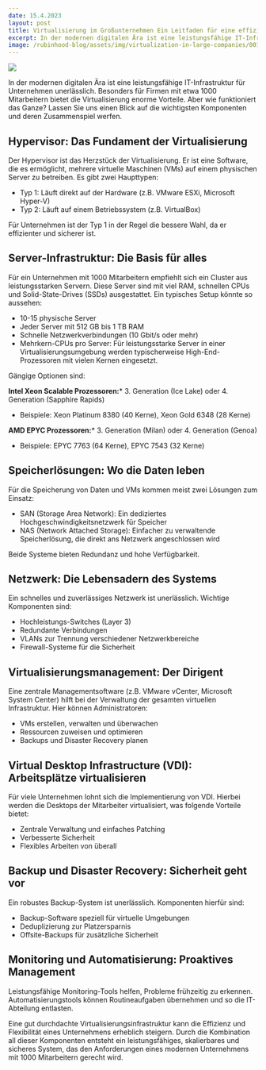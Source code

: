 ```yaml
---
date: 15.4.2023
layout: post
title: Virtualisierung im Großunternehmen Ein Leitfaden für eine effiziente IT-Infrastruktur
excerpt: In der modernen digitalen Ära ist eine leistungsfähige IT-Infrastruktur für Unternehmen unerlässlich. Besonders für Firmen mit etwa 1000 Mitarbeitern bietet die Virtualisierung enorme Vorteile. Aber wie funktioniert das Ganze? Lassen Sie uns einen Blick auf die wichtigsten Komponenten und deren Zusammenspiel werfen.
image: /rubinhood-blog/assets/img/virtualization-in-large-companies/001.webp
---
```


![](/rubinhood-blog/assets/img/virtualization-in-large-companies/001.png)

In der modernen digitalen Ära ist eine leistungsfähige IT-Infrastruktur für Unternehmen unerlässlich. Besonders für Firmen mit etwa 1000 Mitarbeitern bietet die Virtualisierung enorme Vorteile. Aber wie funktioniert das Ganze? Lassen Sie uns einen Blick auf die wichtigsten Komponenten und deren Zusammenspiel werfen.

## Hypervisor: Das Fundament der Virtualisierung

Der Hypervisor ist das Herzstück der Virtualisierung. Er ist eine Software, die es ermöglicht, mehrere virtuelle Maschinen (VMs) auf einem physischen Server zu betreiben. Es gibt zwei Haupttypen:

* Typ 1: Läuft direkt auf der Hardware (z.B. VMware ESXi, Microsoft Hyper-V)
* Typ 2: Läuft auf einem Betriebssystem (z.B. VirtualBox)

Für Unternehmen ist der Typ 1 in der Regel die bessere Wahl, da er effizienter und sicherer ist.

## Server-Infrastruktur: Die Basis für alles

Für ein Unternehmen mit 1000 Mitarbeitern empfiehlt sich ein Cluster aus leistungsstarken Servern. Diese Server sind mit viel RAM, schnellen CPUs und Solid-State-Drives (SSDs) ausgestattet. Ein typisches Setup könnte so aussehen:

* 10-15 physische Server
* Jeder Server mit 512 GB bis 1 TB RAM
* Schnelle Netzwerkverbindungen (10 Gbit/s oder mehr)
* Mehrkern-CPUs pro Server: Für leistungsstarke Server in einer Virtualisierungsumgebung werden typischerweise High-End-Prozessoren mit vielen Kernen eingesetzt.

Gängige Optionen sind:

**Intel Xeon Scalable Prozessoren:*** 3. Generation (Ice Lake) oder 4. Generation (Sapphire Rapids)

* Beispiele: Xeon Platinum 8380 (40 Kerne), Xeon Gold 6348 (28 Kerne)

**AMD EPYC Prozessoren:*** 3. Generation (Milan) oder 4. Generation (Genoa)

* Beispiele: EPYC 7763 (64 Kerne), EPYC 7543 (32 Kerne)

## Speicherlösungen: Wo die Daten leben

Für die Speicherung von Daten und VMs kommen meist zwei Lösungen zum Einsatz:

* SAN (Storage Area Network): Ein dediziertes Hochgeschwindigkeitsnetzwerk für Speicher
* NAS (Network Attached Storage): Einfacher zu verwaltende Speicherlösung, die direkt ans Netzwerk angeschlossen wird

Beide Systeme bieten Redundanz und hohe Verfügbarkeit.

## Netzwerk: Die Lebensadern des Systems

Ein schnelles und zuverlässiges Netzwerk ist unerlässlich. Wichtige Komponenten sind:

* Hochleistungs-Switches (Layer 3)
* Redundante Verbindungen
* VLANs zur Trennung verschiedener Netzwerkbereiche
* Firewall-Systeme für die Sicherheit

## Virtualisierungsmanagement: Der Dirigent

Eine zentrale Managementsoftware (z.B. VMware vCenter, Microsoft System Center) hilft bei der Verwaltung der gesamten virtuellen Infrastruktur. Hier können Administratoren:

* VMs erstellen, verwalten und überwachen
* Ressourcen zuweisen und optimieren
* Backups und Disaster Recovery planen

## Virtual Desktop Infrastructure (VDI): Arbeitsplätze virtualisieren

Für viele Unternehmen lohnt sich die Implementierung von VDI. Hierbei werden die Desktops der Mitarbeiter virtualisiert, was folgende Vorteile bietet:

* Zentrale Verwaltung und einfaches Patching
* Verbesserte Sicherheit
* Flexibles Arbeiten von überall

## Backup und Disaster Recovery: Sicherheit geht vor

Ein robustes Backup-System ist unerlässlich. Komponenten hierfür sind:

* Backup-Software speziell für virtuelle Umgebungen
* Deduplizierung zur Platzersparnis
* Offsite-Backups für zusätzliche Sicherheit

## Monitoring und Automatisierung: Proaktives Management

Leistungsfähige Monitoring-Tools helfen, Probleme frühzeitig zu erkennen. Automatisierungstools können Routineaufgaben übernehmen und so die IT-Abteilung entlasten.

Eine gut durchdachte Virtualisierungsinfrastruktur kann die Effizienz und Flexibilität eines Unternehmens erheblich steigern. Durch die Kombination all dieser Komponenten entsteht ein leistungsfähiges, skalierbares und sicheres System, das den Anforderungen eines modernen Unternehmens mit 1000 Mitarbeitern gerecht wird.
